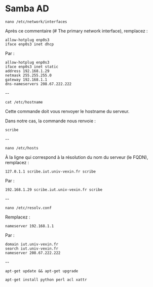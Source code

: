 # Samba AD

`nano /etc/network/interfaces`

Après ce commentaire (# The primary network interface), remplacez :

`allow-hotplug enp0s3`\
`iface enp0s3 inet dhcp`

Par :

`allow-hotplug enp0s3`\
`iface enp0s3 inet static`\
`address 192.168.1.29`\
`netmask 255.255.255.0`\
`gateway 192.168.1.1`\
`dns-nameservers 208.67.222.222`

\--

`cat /etc/hostname`

Cette commande doit vous renvoyer le hostname du serveur.

Dans notre cas, la commande nous renvoie :

`scribe`

\--

`nano /etc/hosts`

À la ligne qui correspond à la résolution du nom du serveur (le FQDN), remplacez :&#x20;

`127.0.1.1 scribe.iut.univ-vexin.fr scribe`

Par :&#x20;

`192.168.1.29 scribe.iut.univ-vexin.fr scribe`

\--

`nano /etc/resolv.conf`

Remplacez :

`nameserver 192.168.1.1`

Par :

`domain iut.univ-vexin.fr`\
`search iut.univ-vexin.fr`\
`nameserver 208.67.222.222`

\--

`apt-get update && apt-get upgrade`

`apt-get install python perl acl xattr`
